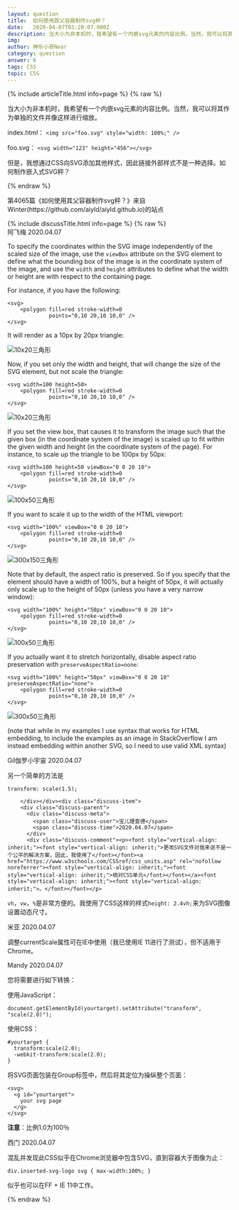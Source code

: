 ```yaml
---
layout: question
title:  如何使用其父容器制作svg秤？
date:   2020-04-07T03:20:07.000Z
description: 当大小为非本机时，我希望有一个内嵌svg元素的内容比例。当然，我可以将其作为单独的文件并像这样进行缩放。index.html： <img src="f...
img: 
author: 神乐小哥Near
category: question
answer: 6
tags: CSS
topic: CSS
---
```

<div class="article-root">
  <div class="article">
    {% include articleTitle.html info=page %}
    {% raw %}
    <div class="article-content"><p><font style="vertical-align: inherit;"><font style="vertical-align: inherit;">当大小为非本机时，我希望有一个内嵌svg元素的内容比例。</font><font style="vertical-align: inherit;">当然，我可以将其作为单独的文件并像这样进行缩放。</font></font></p>

<p><font style="vertical-align: inherit;"><font style="vertical-align: inherit;">index.html： </font></font><code>&lt;img src="foo.svg" style="width: 100%;" /&gt;</code></p>

<p><font style="vertical-align: inherit;"><font style="vertical-align: inherit;">foo.svg： </font></font><code>&lt;svg width="123" height="456"&gt;&lt;/svg&gt;</code></p>

<p><font style="vertical-align: inherit;"><font style="vertical-align: inherit;">但是，我想通过CSS向SVG添加其他样式，因此链接外部样式不是一种选择。</font><font style="vertical-align: inherit;">如何制作嵌入式SVG秤？</font></font></p></div>
    {% endraw %}
  </div>
  <p class="winter_mark">第4065篇《如何使用其父容器制作svg秤？》来自Winter(https://github.com/aiyld/aiyld.github.io)的站点</p>
  <div class="discuss-wrapper">
    {% include discussTitle.html info=page %}
    {% raw %}
    <div class="discuss-item">
        <div class="discuss-parent">
          <div class="discuss-meta">
            <span class="discuss-user">阿飞梅</span>
            <span class="discuss-time">2020.04.07</span>
          </div>
          <div class="discuss-comment"><p>To specify the coordinates within the SVG image independently of the scaled size of the image, use the <code>viewBox</code> attribute on the SVG element to define what the bounding box of the image is in the coordinate system of the image, and use the <code>width</code> and <code>height</code> attributes to define what the width or height are with respect to the containing page.</p>

<p>For instance, if you have the following:</p>

<pre><code>&lt;svg&gt;<font></font>
    &lt;polygon fill=red stroke-width=0 <font></font>
             points="0,10 20,10 10,0" /&gt;<font></font>
&lt;/svg&gt;<font></font>
</code></pre>

<p>It will render as a 10px by 20px triangle:</p>

<p><img src="https://ephemera.continuation.org/stackoverflow/svg-scale/1.svg" alt="10x20三角形"></p>

<p>Now, if you set only the width and height, that will change the size of the SVG element, but not scale the triangle:</p>

<pre><code>&lt;svg width=100 height=50&gt;<font></font>
    &lt;polygon fill=red stroke-width=0 <font></font>
             points="0,10 20,10 10,0" /&gt;<font></font>
&lt;/svg&gt;<font></font>
</code></pre>

<p><img src="https://ephemera.continuation.org/stackoverflow/svg-scale/2.svg" alt="10x20三角形"></p>

<p>If you set the view box, that causes it to transform the image such that the given box (in the coordinate system of the image) is scaled up to fit within the given width and height (in the coordinate system of the page). For instance, to scale up the triangle to be 100px by 50px:</p>

<pre><code>&lt;svg width=100 height=50 viewBox="0 0 20 10"&gt;<font></font>
    &lt;polygon fill=red stroke-width=0 <font></font>
             points="0,10 20,10 10,0" /&gt;<font></font>
&lt;/svg&gt;<font></font>
</code></pre>

<p><img src="https://ephemera.continuation.org/stackoverflow/svg-scale/3.svg" alt="100x50三角形"></p>

<p>If you want to scale it up to the width of the HTML viewport:</p>

<pre><code>&lt;svg width="100%" viewBox="0 0 20 10"&gt;<font></font>
    &lt;polygon fill=red stroke-width=0 <font></font>
             points="0,10 20,10 10,0" /&gt;<font></font>
&lt;/svg&gt;<font></font>
</code></pre>

<p><img src="https://ephemera.continuation.org/stackoverflow/svg-scale/4.svg" alt="300x150三角形"></p>

<p>Note that by default, the aspect ratio is preserved. So if you specify that the element should have a width of 100%, but a height of 50px, it will actually only scale up to the height of 50px (unless you have a very narrow window):</p>

<pre><code>&lt;svg width="100%" height="50px" viewBox="0 0 20 10"&gt;<font></font>
    &lt;polygon fill=red stroke-width=0 <font></font>
             points="0,10 20,10 10,0" /&gt;<font></font>
&lt;/svg&gt;<font></font>
</code></pre>

<p><img src="https://ephemera.continuation.org/stackoverflow/svg-scale/5.svg" alt="100x50三角形"></p>

<p>If you actually want it to stretch horizontally, disable aspect ratio preservation with <code>preserveAspectRatio=none</code>:</p>

<pre><code>&lt;svg width="100%" height="50px" viewBox="0 0 20 10" preserveAspectRatio="none"&gt;<font></font>
    &lt;polygon fill=red stroke-width=0 <font></font>
             points="0,10 20,10 10,0" /&gt;<font></font>
&lt;/svg&gt;<font></font>
</code></pre>

<p><img src="https://ephemera.continuation.org/stackoverflow/svg-scale/6.svg" alt="300x50三角形"></p>

<p>(note that while in my examples I use syntax that works for HTML embedding, to include the examples as an image in StackOverflow I am instead embedding within another SVG, so I need to use valid XML syntax)</p></div>
        </div></div><div class="discuss-item">
        <div class="discuss-parent">
          <div class="discuss-meta">
            <span class="discuss-user">Gil伽罗小宇宙</span>
            <span class="discuss-time">2020.04.07</span>
          </div>
          <div class="discuss-comment"><p><font style="vertical-align: inherit;"><font style="vertical-align: inherit;">另一个简单的方法是 </font></font></p>

<pre><code>transform: scale(1.5);
</code></pre></div>
        </div></div><div class="discuss-item">
        <div class="discuss-parent">
          <div class="discuss-meta">
            <span class="discuss-user">宝儿理查德</span>
            <span class="discuss-time">2020.04.07</span>
          </div>
          <div class="discuss-comment"><p><font style="vertical-align: inherit;"><font style="vertical-align: inherit;">更改SVG文件对我来说不是一个公平的解决方案，因此，我使用了</font></font><a href="https://www.w3schools.com/CSSref/css_units.asp" rel="nofollow noreferrer"><font style="vertical-align: inherit;"><font style="vertical-align: inherit;">相对CSS单元</font></font></a><font style="vertical-align: inherit;"><font style="vertical-align: inherit;">。</font></font></p>

<p><code>vh</code><font style="vertical-align: inherit;"><font style="vertical-align: inherit;">，</font></font><code>vw</code><font style="vertical-align: inherit;"><font style="vertical-align: inherit;">，</font></font><code>%</code><font style="vertical-align: inherit;"><font style="vertical-align: inherit;">是非常方便的。</font><font style="vertical-align: inherit;">我使用了CSS这样的样式</font></font><code>height: 2.4vh;</code><font style="vertical-align: inherit;"><font style="vertical-align: inherit;">来为SVG图像设置动态尺寸。</font></font></p></div>
        </div></div><div class="discuss-item">
        <div class="discuss-parent">
          <div class="discuss-meta">
            <span class="discuss-user">米亚</span>
            <span class="discuss-time">2020.04.07</span>
          </div>
          <div class="discuss-comment"><p><font style="vertical-align: inherit;"><font style="vertical-align: inherit;">调整currentScale属性可在IE中使用（我已使用IE 11进行了测试），但不适用于Chrome。</font></font></p></div>
        </div></div><div class="discuss-item">
        <div class="discuss-parent">
          <div class="discuss-meta">
            <span class="discuss-user">Mandy</span>
            <span class="discuss-time">2020.04.07</span>
          </div>
          <div class="discuss-comment"><p><font style="vertical-align: inherit;"><font style="vertical-align: inherit;">您将需要进行如下转换：</font></font></p>

<p><font style="vertical-align: inherit;"><font style="vertical-align: inherit;">使用JavaScript：</font></font></p>

<pre class="lang-js prettyprint-override"><code>document.getElementById(yourtarget).setAttribute("transform", "scale(2.0)");
</code></pre>

<p><font style="vertical-align: inherit;"><font style="vertical-align: inherit;">使用CSS：</font></font></p>

<pre class="lang-css prettyprint-override"><code>#yourtarget {<font></font>
  transform:scale(2.0);<font></font>
  -webkit-transform:scale(2.0);<font></font>
}<font></font>
</code></pre>

<p><font style="vertical-align: inherit;"><font style="vertical-align: inherit;">将SVG页面包装在Group标签中，然后将其定位为操纵整个页面：</font></font></p>

<pre class="lang-html prettyprint-override"><code>&lt;svg&gt;<font></font>
  &lt;g id="yourtarget"&gt;<font></font>
    your svg page<font></font>
  &lt;/g&gt;<font></font>
&lt;/svg&gt;<font></font>
</code></pre>

<p><strong><font style="vertical-align: inherit;"><font style="vertical-align: inherit;">注意</font></font></strong><font style="vertical-align: inherit;"><font style="vertical-align: inherit;">：比例1.0为100％</font></font></p></div>
        </div></div><div class="discuss-item">
        <div class="discuss-parent">
          <div class="discuss-meta">
            <span class="discuss-user">西门</span>
            <span class="discuss-time">2020.04.07</span>
          </div>
          <div class="discuss-comment"><p><font style="vertical-align: inherit;"><font style="vertical-align: inherit;">混乱并发现此CSS似乎在Chrome浏览器中包含SVG，直到容器大于图像为止：</font></font></p>

<pre><code>div.inserted-svg-logo svg { max-width:100%; }
</code></pre>

<p><font style="vertical-align: inherit;"><font style="vertical-align: inherit;">似乎也可以在FF + IE 11中工作。</font></font></p></div>
        </div></div>
    {% endraw %}
  </div>
<div>
